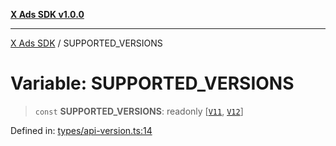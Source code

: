 [**X Ads SDK v1.0.0**](../README.md)

***

[X Ads SDK](../globals.md) / SUPPORTED\_VERSIONS

# Variable: SUPPORTED\_VERSIONS

> `const` **SUPPORTED\_VERSIONS**: readonly \[[`V11`](../enumerations/APIVersion.md#v11), [`V12`](../enumerations/APIVersion.md#v12)\]

Defined in: [types/api-version.ts:14](https://github.com/kage1020/x-ads-sdk/blob/main/src/types/api-version.ts#L14)
